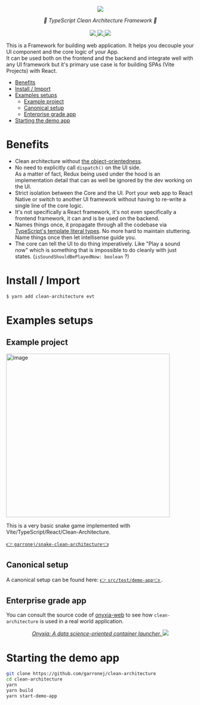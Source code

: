 <p align="center">
    <img src="https://user-images.githubusercontent.com/6702424/151054088-b21c1cd6-912a-4dcf-b54d-af74e8632620.png">  
</p>
<p align="center">
    <i>📐 TypeScript Clean Architecture Framework  📐</i>
    <br>
    <br>
    <a href="https://github.com/garronej/clean-architecture/actions">
      <img src="https://github.com/garronej/clean-architecture/actions/workflows/ci.yaml/badge.svg">
    </a>
    <a href="https://bundlephobia.com/package/clean-architecture">
      <img src="https://img.shields.io/bundlephobia/minzip/clean-architecture">
    </a>
    <a href="https://github.com/garronej/clean-architecture/blob/main/LICENSE">
      <img src="https://img.shields.io/npm/l/clean-architecture">
    </a>
</p>

This is a Framework for building web application. It helps you decouple your UI component
and the core logic of your App.  
It can be used both on the frontend and the backend and integrate well with any UI framework
but it's primary use case is for building SPAs (Vite Projects) with React.

-   [Benefits](#benefits)
-   [Install / Import](#install--import)
-   [Examples setups](#examples-setups)
    -   [Example project](#example-project)
    -   [Canonical setup](#canonical-setup)
    -   [Enterprise grade app](#enterprise-grade-app)
-   [Starting the demo app](#starting-the-demo-app)

# Benefits

-   Clean architecture without [the object-orientedness](https://www.youtube.com/watch?v=QM1iUe6IofM).
-   No need to explicitly call `dispatch()` on the UI side.  
    As a matter of fact, Redux being used
    under the hood is an implementation detail that can as well be ignored by the dev working on the UI.
-   Strict isolation between the Core and the UI. Port your web app to React Native or switch to another
    UI framework without having to re-write a single line of the core logic.
-   It's not specifically a React framework, it's not even specifically a frontend framework, it can and is be used on the backend.
-   Names things once, it propagate through all the codebase via [TypeScript's template literal types](https://www.typescriptlang.org/docs/handbook/2/template-literal-types.html). No more hard to maintain stuttering.  
    Name things once then let intellisense guide you.
-   The core can tell the UI to do thing imperatively. Like "Play a sound now" which is something that
    is impossible to do cleanly with just states. (`isSoundShouldBePlayedNow: boolean` ?)

# Install / Import

```bash
$ yarn add clean-architecture evt
```

# Examples setups

## Example project

<img width="438" alt="image" src="https://github.com/garronej/snake-clean-architecture/assets/6702424/2cd5e5ee-0d5c-443b-95a7-b3c288da1233">

This is a very basic snake game implemented with Vite/TypeScript/React/Clean-Architecture.

[👉 `garronej/snake-clean-architecture`👈 ](https://github.com/garronej/snake-clean-architecture)

## Canonical setup

A canonical setup can be found here: [👉 `src/test/demo-app`👈 ](https://github.com/garronej/clean-architecture/tree/main/src/test/demo-app).

## Enterprise grade app

You can consult the source code of [onyxia-web](https://github.com/InseeFrLab/onyxia-web) to see how `clean-architecture` is used in a real world application.

<p align="center">
  <a href="https://github.com/InseeFrLab/onyxia">
  <i>Onyxia: A data science-oriented container launcher.</i>
    <img src="https://user-images.githubusercontent.com/6702424/231329083-180fe7a2-22a8-470f-910a-ef66300b6f35.png">
  </a>
</p>

# Starting the demo app

```bash
git clone https://github.com/garronej/clean-architecture
cd clean-architecture
yarn
yarn build
yarn start-demo-app
```
